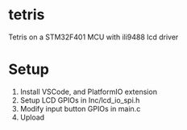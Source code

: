# tetris
Tetris on a STM32F401 MCU with ili9488 lcd driver

# Setup
1. Install VSCode, and PlatformIO extension
2. Setup LCD GPIOs in Inc/lcd_io_spi.h
3. Modify input button GPIOs in main.c
4. Upload 